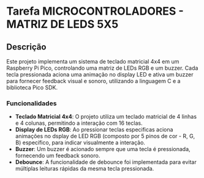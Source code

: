 # Tarefa MICROCONTROLADORES - MATRIZ DE LEDS 5X5

## Descrição

Este projeto implementa um sistema de teclado matricial 4x4 em um Raspberry Pi Pico, controlando uma matriz de LEDs RGB e um buzzer. Cada tecla pressionada aciona uma animação no display LED e ativa um buzzer para fornecer feedback visual e sonoro, utilizando a linguagem C e a biblioteca Pico SDK.

### Funcionalidades

- **Teclado Matricial 4x4**: O projeto utiliza um teclado matricial de 4 linhas e 4 colunas, permitindo a interação com 16 teclas.
- **Display de LEDs RGB**: Ao pressionar teclas especificas aciona animações no dsplay de LED RGB (composto por 5 pinos de cor - R, G, B) específico, para indicar visualmente a interação.
- **Buzzer**: Um buzzer é acionado sempre que uma tecla é pressionada, fornecendo um feedback sonoro.
- **Debounce**: A funcionalidade de debounce foi implementada para evitar múltiplas leituras rápidas da mesma tecla pressionada.

